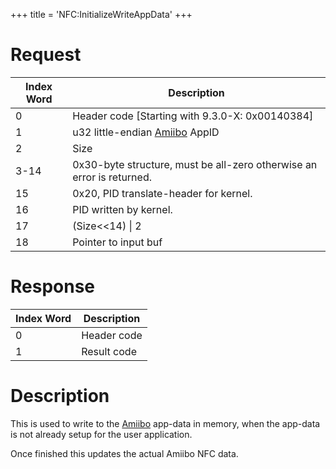 +++
title = 'NFC:InitializeWriteAppData'
+++

# Request

| Index Word | Description                                                           |
|------------|-----------------------------------------------------------------------|
| 0          | Header code \[Starting with 9.3.0-X: 0x00140384\]                     |
| 1          | u32 little-endian [Amiibo](Amiibo "wikilink") AppID                   |
| 2          | Size                                                                  |
| 3-14       | 0x30-byte structure, must be all-zero otherwise an error is returned. |
| 15         | 0x20, PID translate-header for kernel.                                |
| 16         | PID written by kernel.                                                |
| 17         | (Size\<\<14) \| 2                                                     |
| 18         | Pointer to input buf                                                  |

# Response

| Index Word | Description |
|------------|-------------|
| 0          | Header code |
| 1          | Result code |

# Description

This is used to write to the [Amiibo](Amiibo "wikilink") app-data in
memory, when the app-data is not already setup for the user application.

Once finished this updates the actual Amiibo NFC data.
